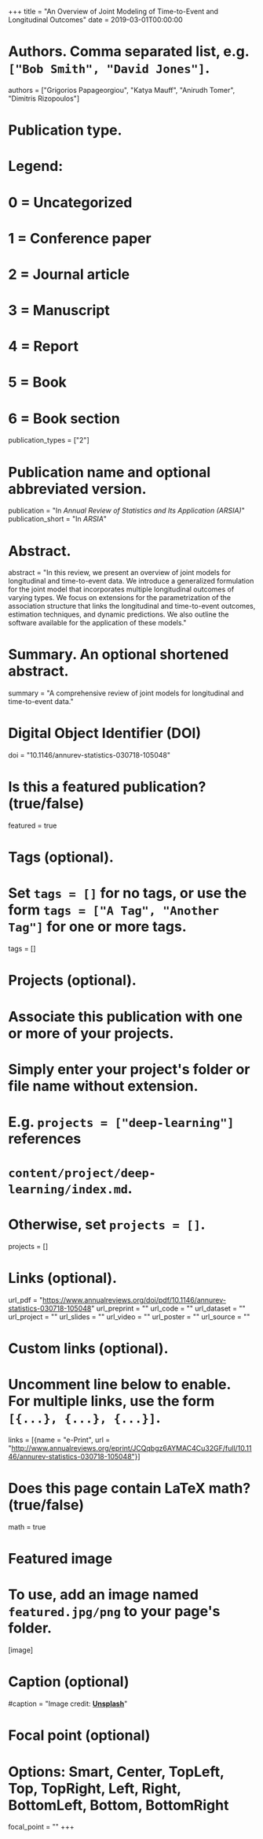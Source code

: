 +++
title = "An Overview of Joint Modeling of Time-to-Event and Longitudinal Outcomes"
date = 2019-03-01T00:00:00

# Authors. Comma separated list, e.g. `["Bob Smith", "David Jones"]`.
authors = ["Grigorios Papageorgiou", "Katya Mauff", "Anirudh Tomer", "Dimitris Rizopoulos"]

# Publication type.
# Legend:
# 0 = Uncategorized
# 1 = Conference paper
# 2 = Journal article
# 3 = Manuscript
# 4 = Report
# 5 = Book
# 6 = Book section
publication_types = ["2"]

# Publication name and optional abbreviated version.
publication = "In *Annual Review of Statistics and Its Application (ARSIA)*"
publication_short = "In *ARSIA*"

# Abstract.
abstract = "In this review, we present an overview of joint models for longitudinal and time-to-event data. We introduce a generalized formulation for the joint model that incorporates multiple longitudinal outcomes of varying types. We focus on extensions for the parametrization of the association structure that links the longitudinal and time-to-event outcomes, estimation techniques, and dynamic predictions. We also outline the software available for the application of these models."

# Summary. An optional shortened abstract.
summary = "A comprehensive review of joint models for longitudinal and time-to-event data."

# Digital Object Identifier (DOI)
doi = "10.1146/annurev-statistics-030718-105048"

# Is this a featured publication? (true/false)
featured = true

# Tags (optional).
#   Set `tags = []` for no tags, or use the form `tags = ["A Tag", "Another Tag"]` for one or more tags.
tags = []

# Projects (optional).
#   Associate this publication with one or more of your projects.
#   Simply enter your project's folder or file name without extension.
#   E.g. `projects = ["deep-learning"]` references 
#   `content/project/deep-learning/index.md`.
#   Otherwise, set `projects = []`.
projects = []

# Links (optional).
url_pdf = "https://www.annualreviews.org/doi/pdf/10.1146/annurev-statistics-030718-105048"
url_preprint = ""
url_code = ""
url_dataset = ""
url_project = ""
url_slides = ""
url_video = ""
url_poster = ""
url_source = ""

# Custom links (optional).
#   Uncomment line below to enable. For multiple links, use the form `[{...}, {...}, {...}]`.
links = [{name = "e-Print", url = "http://www.annualreviews.org/eprint/JCQqbgz6AYMAC4Cu32GF/full/10.1146/annurev-statistics-030718-105048"}]

# Does this page contain LaTeX math? (true/false)
math = true

# Featured image
# To use, add an image named `featured.jpg/png` to your page's folder. 
[image]
  # Caption (optional)
  #caption = "Image credit: [**Unsplash**](https://unsplash.com/photos/pLCdAaMFLTE)"

  # Focal point (optional)
  # Options: Smart, Center, TopLeft, Top, TopRight, Left, Right, BottomLeft, Bottom, BottomRight
  focal_point = ""
+++


